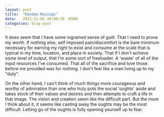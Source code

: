 ```yaml
---
layout: post
title:  "Random Musings"
date:   2022-12-05 20:00:30 -0500
categories: blog post
---
```

It does seem that I have some ingrained sense of guilt. That I need to prove my worth.  If nothing else, self imposed pain/discomfort is the bare minimum necessary for earning my right to exist and consume at the scale that is typical in my time, location, and place in society.  That if I don't achieve some level of output, that I'm some sort of freeloader.  A 'waste' of all of the input resources I've consumed.  That all of the sacrifice and love those before me  provided was for nothing. I don't feel like a man living up to my "duty".

On the other hand, I can't think of much things more courageous and worthy of admiration than one who truly puts the social 'oughts' aside and takes stock of their values and desires and then attempts to craft a life in that image.  The vision and creation seem like the difficult part.  But the more I think about it, it seems like casting away the oughts may be the most difficult.  Letting go of the oughts is fully opening yourself up to fear.